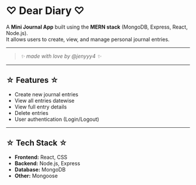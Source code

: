# ♡ Dear Diary ♡

A **Mini Journal App** built using the **MERN stack** (MongoDB, Express, React, Node.js).  
It allows users to create, view, and manage personal journal entries.

---
 
> *✨ made with love by @jenyyy4 ✨*

---

## ☆ Features ☆
- Create new journal entries  
- View all entries datewise  
- View full entry details  
- Delete entries  
- User authentication (Login/Logout)  

---

## ☆ Tech Stack ☆
- **Frontend:** React, CSS
- **Backend:** Node.js, Express
- **Database:** MongoDB
- **Other:** Mongoose
